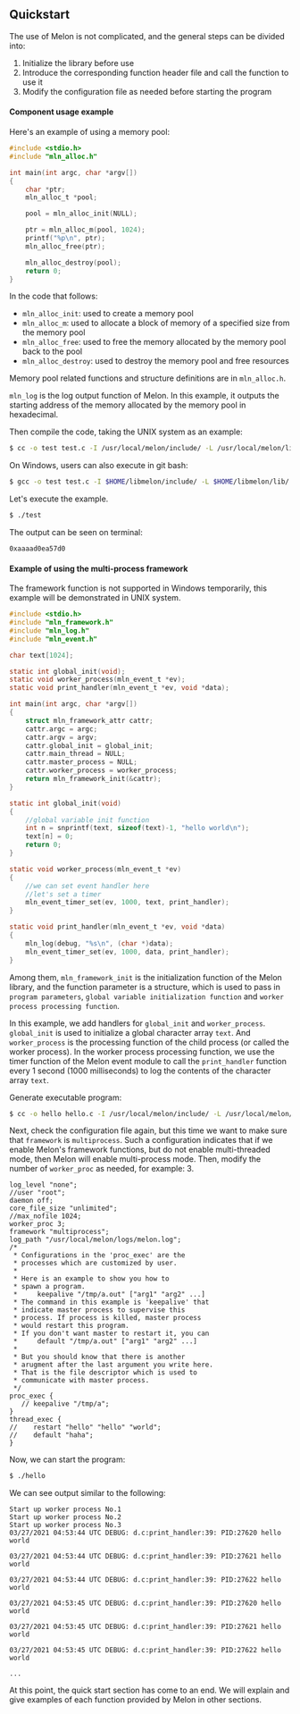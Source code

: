 ## Quickstart

The use of Melon is not complicated, and the general steps can be divided into:

1. Initialize the library before use
2. Introduce the corresponding function header file and call the function to use it
3. Modify the configuration file as needed before starting the program

#### Component usage example

Here's an example of using a memory pool:

```c
#include <stdio.h>
#include "mln_alloc.h"

int main(int argc, char *argv[])
{
    char *ptr;
    mln_alloc_t *pool;

    pool = mln_alloc_init(NULL);

    ptr = mln_alloc_m(pool, 1024);
    printf("%p\n", ptr);
    mln_alloc_free(ptr);

    mln_alloc_destroy(pool);
    return 0;
}
```

In the code that follows:

- `mln_alloc_init`: used to create a memory pool
- `mln_alloc_m`: used to allocate a block of memory of a specified size from the memory pool
- `mln_alloc_free`: used to free the memory allocated by the memory pool back to the pool
- `mln_alloc_destroy`: used to destroy the memory pool and free resources

Memory pool related functions and structure definitions are in `mln_alloc.h`.

`mln_log` is the log output function of Melon. In this example, it outputs the starting address of the memory allocated by the memory pool in hexadecimal.



Then compile the code, taking the UNIX system as an example:

```bash
$ cc -o test test.c -I /usr/local/melon/include/ -L /usr/local/melon/lib/ -lmelon
```

On Windows, users can also execute in git bash:

```bash
$ gcc -o test test.c -I $HOME/libmelon/include/ -L $HOME/libmelon/lib/ -llibmelon -lWs2_32
```

Let's execute the example.

```bash
$ ./test
```

The output can be seen on terminal:

```
0xaaaad0ea57d0
```



#### Example of using the multi-process framework

The framework function is not supported in Windows temporarily, this example will be demonstrated in UNIX system.

```c
#include <stdio.h>
#include "mln_framework.h"
#include "mln_log.h"
#include "mln_event.h"

char text[1024];

static int global_init(void);
static void worker_process(mln_event_t *ev);
static void print_handler(mln_event_t *ev, void *data);

int main(int argc, char *argv[])
{
    struct mln_framework_attr cattr;
    cattr.argc = argc;
    cattr.argv = argv;
    cattr.global_init = global_init;
    cattr.main_thread = NULL;
    cattr.master_process = NULL;
    cattr.worker_process = worker_process;
    return mln_framework_init(&cattr);
}

static int global_init(void)
{
    //global variable init function
    int n = snprintf(text, sizeof(text)-1, "hello world\n");
    text[n] = 0;
    return 0;
}

static void worker_process(mln_event_t *ev)
{
    //we can set event handler here
    //let's set a timer
    mln_event_timer_set(ev, 1000, text, print_handler);
}

static void print_handler(mln_event_t *ev, void *data)
{
    mln_log(debug, "%s\n", (char *)data);
    mln_event_timer_set(ev, 1000, data, print_handler);
}
```

Among them, `mln_framework_init` is the initialization function of the Melon library, and the function parameter is a structure, which is used to pass in `program parameters`, `global variable initialization function` and `worker process processing function`.

In this example, we add handlers for `global_init` and `worker_process`. `global_init` is used to initialize a global character array `text`. And `worker_process` is the processing function of the child process (or called the worker process). In the worker process processing function, we use the timer function of the Melon event module to call the `print_handler` function every 1 second (1000 milliseconds) to log the contents of the character array `text`.

Generate executable program:

```bash
$ cc -o hello hello.c -I /usr/local/melon/include/ -L /usr/local/melon/lib/ -lmelon
```

Next, check the configuration file again, but this time we want to make sure that `framework` is `multiprocess`. Such a configuration indicates that if we enable Melon's framework functions, but do not enable multi-threaded mode, then Melon will enable multi-process mode. Then, modify the number of `worker_proc` as needed, for example: 3.

```
log_level "none";
//user "root";
daemon off;
core_file_size "unlimited";
//max_nofile 1024;
worker_proc 3;
framework "multiprocess";
log_path "/usr/local/melon/logs/melon.log";
/*
 * Configurations in the 'proc_exec' are the
 * processes which are customized by user.
 *
 * Here is an example to show you how to
 * spawn a program.
 *     keepalive "/tmp/a.out" ["arg1" "arg2" ...]
 * The command in this example is 'keepalive' that
 * indicate master process to supervise this
 * process. If process is killed, master process
 * would restart this program.
 * If you don't want master to restart it, you can
 *     default "/tmp/a.out" ["arg1" "arg2" ...]
 *
 * But you should know that there is another
 * arugment after the last argument you write here.
 * That is the file descriptor which is used to
 * communicate with master process.
 */
proc_exec {
   // keepalive "/tmp/a";
}
thread_exec {
//    restart "hello" "hello" "world";
//    default "haha";
}
```

Now, we can start the program:

```bash
$ ./hello
```

We can see output similar to the following:

```
Start up worker process No.1
Start up worker process No.2
Start up worker process No.3
03/27/2021 04:53:44 UTC DEBUG: d.c:print_handler:39: PID:27620 hello world

03/27/2021 04:53:44 UTC DEBUG: d.c:print_handler:39: PID:27621 hello world

03/27/2021 04:53:44 UTC DEBUG: d.c:print_handler:39: PID:27622 hello world

03/27/2021 04:53:45 UTC DEBUG: d.c:print_handler:39: PID:27620 hello world

03/27/2021 04:53:45 UTC DEBUG: d.c:print_handler:39: PID:27621 hello world

03/27/2021 04:53:45 UTC DEBUG: d.c:print_handler:39: PID:27622 hello world

...
```



At this point, the quick start section has come to an end. We will explain and give examples of each function provided by Melon in other sections.
